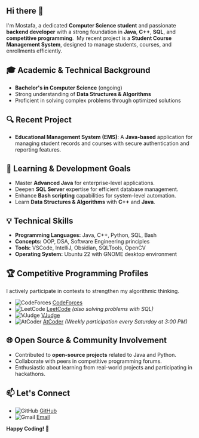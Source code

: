 ## Hi there 👋

I'm Mostafa, a dedicated **Computer Science student** and passionate **backend developer** with a strong foundation in **Java**, **C++**, **SQL**, and **competitive programming**.  My recent project is a **Student Course Management System**, designed to manage students, courses, and enrollments efficiently.

## 🎓 Academic & Technical Background

- **Bachelor's in Computer Science** (ongoing)
- Strong understanding of **Data Structures & Algorithms**
- Proficient in solving complex problems through optimized solutions

## 🔍 Recent Project

- **Educational Management System (EMS)**: A **Java-based** application for managing student records and courses with secure authentication and reporting features.

## 🌱 Learning & Development Goals

- Master **Advanced Java** for enterprise-level applications.
- Deepen **SQL Server** expertise for efficient database management.
- Enhance **Bash scripting** capabilities for system-level automation.
- Learn **Data Structures & Algorithms** with **C++** and **Java**.

## 💡 Technical Skills

- **Programming Languages:** Java, C++, Python, SQL, Bash
- **Concepts:** OOP, DSA, Software Engineering principles
- **Tools:** VSCode, IntelliJ, Obsidian, SQLTools, OpenCV
- **Operating System:** Ubuntu 22 with GNOME desktop environment

## 🏆 Competitive Programming Profiles

I actively participate in contests to strengthen my algorithmic thinking.

- ![CodeForces](https://img.shields.io/badge/CodeForces-%230066CC.svg?&style=for-the-badge&logo=codeforces&logoColor=white) [CodeForces](https://codeforces.com/profile/Mustafa_1655)
- ![LeetCode](https://img.shields.io/badge/LeetCode-%23FFA116.svg?&style=for-the-badge&logo=leetcode&logoColor=white) [LeetCode](https://leetcode.com/u/mn1650/) *(also solving problems with SQL)*
- ![VJudge](https://img.shields.io/badge/VJudge-%234CAF50.svg?&style=for-the-badge&logo=vjudge&logoColor=white) [VJudge](https://vjudge.net/user/mblackphoton1650)
- ![AtCoder](https://img.shields.io/badge/AtCoder-%237D4698.svg?&style=for-the-badge&logo=atcoder&logoColor=white) [AtCoder](https://atcoder.jp/users/mostafa615) *(Weekly participation every Saturday at 3:00 PM)*

## 🌐 Open Source & Community Involvement

- Contributed to **open-source projects** related to Java and Python.
- Collaborate with peers in competitive programming forums.
- Enthusiastic about learning from real-world projects and participating in hackathons.

## 📫 Let's Connect

- ![GitHub](https://img.shields.io/badge/GitHub-%23181717.svg?&style=for-the-badge&logo=github&logoColor=white) [GitHub](https://github.com/MostafaNady2)
- ![Gmail](https://img.shields.io/badge/Email-D14836?style=for-the-badge&logo=gmail&logoColor=white) [Email](mailto:mustafa2nady@gmail.com)

**Happy Coding! 🚀**

